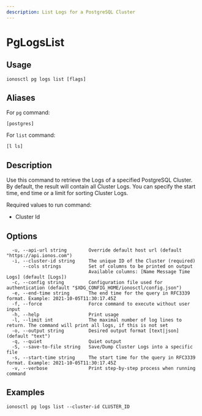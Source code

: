 ```yaml
---
description: List Logs for a PostgreSQL Cluster
---
```


# PgLogsList

## Usage

```text
ionosctl pg logs list [flags]
```

## Aliases

For `pg` command:

```text
[postgres]
```

For `list` command:

```text
[l ls]
```

## Description

Use this command to retrieve the Logs of a specified PostgreSQL Cluster. By default, the result will contain all Cluster Logs. You can specify the start time, end time or a limit for sorting Cluster Logs.

Required values to run command:

* Cluster Id

## Options

```text
  -u, --api-url string        Override default host url (default "https://api.ionos.com")
  -i, --cluster-id string     The unique ID of the Cluster (required)
      --cols strings          Set of columns to be printed on output 
                              Available columns: [Name Message Time Logs] (default [Logs])
  -c, --config string         Configuration file used for authentication (default "$XDG_CONFIG_HOME/ionosctl/config.json")
  -e, --end-time string       The end time for the query in RFC3339 format. Example: 2021-10-05T11:30:17.45Z
  -f, --force                 Force command to execute without user input
  -h, --help                  Print usage
  -l, --limit int             The maximal number of log lines to return. The command will print all logs, if this is not set
  -o, --output string         Desired output format [text|json] (default "text")
  -q, --quiet                 Quiet output
  -S, --save-to-file string   Save/Dump Cluster Logs into a specific file
  -s, --start-time string     The start time for the query in RFC3339 format. Example: 2021-10-05T11:30:17.45Z
  -v, --verbose               Print step-by-step process when running command
```

## Examples

```text
ionosctl pg logs list --cluster-id CLUSTER_ID
```

